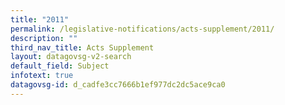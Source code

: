 ```yaml
---
title: "2011"
permalink: /legislative-notifications/acts-supplement/2011/
description: ""
third_nav_title: Acts Supplement
layout: datagovsg-v2-search
default_field: Subject
infotext: true
datagovsg-id: d_cadfe3cc7666b1ef977dc2dc5ace9ca0
---
```

